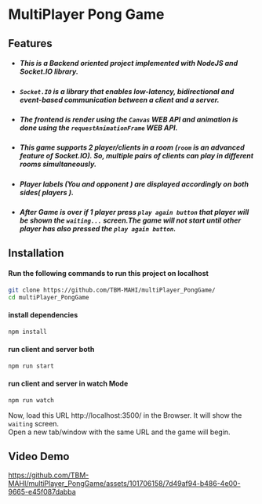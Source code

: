 MultiPlayer Pong Game
==============================
## Features
- ##### This is a Backend oriented project implemented with NodeJS and Socket.IO library.
- ##### `Socket.IO` is a library that enables low-latency, bidirectional and event-based communication between a client and a server.
- ##### The frontend is render using the `Canvas` WEB API and animation is done using the `requestAnimationFrame` WEB API.
- #####  This game supports 2 player/clients in a room (`room` is an advanced feature of *Socket.IO*). So, multiple pairs of clients can play in different rooms simultaneously.
- ##### Player labels (You and opponent ) are displayed accordingly on both sides( players ).
- ##### After Game is over if 1 player press `play again button` that player will be shown the `waiting...` screen.The game will not start until other player has also pressed the `play again button`.


## Installation

#### Run the following commands to run this project on localhost

```sh
git clone https://github.com/TBM-MAHI/multiPlayer_PongGame/
cd multiPlayer_PongGame
```
#### install dependencies

```sh
npm install
```
#### run client and server both
```sh
npm run start
```
#### run client and server in watch Mode
```sh
npm run watch
```
Now, load this URL http://localhost:3500/ in the Browser. It will show the `waiting` screen.<br>Open a new tab/window  with the same URL and the game will begin.


## Video Demo

https://github.com/TBM-MAHI/multiPlayer_PongGame/assets/101706158/7d49af94-b486-4e00-9665-e45f087dabba

